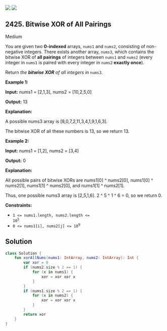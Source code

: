 [![](https://img.shields.io/github/stars/javadev/LeetCode-in-Kotlin?label=Stars&style=flat-square)](https://github.com/javadev/LeetCode-in-Kotlin)
[![](https://img.shields.io/github/forks/javadev/LeetCode-in-Kotlin?label=Fork%20me%20on%20GitHub%20&style=flat-square)](https://github.com/javadev/LeetCode-in-Kotlin/fork)

## 2425\. Bitwise XOR of All Pairings

Medium

You are given two **0-indexed** arrays, `nums1` and `nums2`, consisting of non-negative integers. There exists another array, `nums3`, which contains the bitwise XOR of **all pairings** of integers between `nums1` and `nums2` (every integer in `nums1` is paired with every integer in `nums2` **exactly once**).

Return _the **bitwise XOR** of all integers in_ `nums3`.

**Example 1:**

**Input:** nums1 = [2,1,3], nums2 = [10,2,5,0]

**Output:** 13

**Explanation:**

A possible nums3 array is [8,0,7,2,11,3,4,1,9,1,6,3].

The bitwise XOR of all these numbers is 13, so we return 13. 

**Example 2:**

**Input:** nums1 = [1,2], nums2 = [3,4]

**Output:** 0

**Explanation:**

All possible pairs of bitwise XORs are nums1[0] ^ nums2[0], nums1[0] ^ nums2[1], nums1[1] ^ nums2[0], and nums1[1] ^ nums2[1].

Thus, one possible nums3 array is [2,5,1,6]. 2 ^ 5 ^ 1 ^ 6 = 0, so we return 0. 

**Constraints:**

*   <code>1 <= nums1.length, nums2.length <= 10<sup>5</sup></code>
*   <code>0 <= nums1[i], nums2[j] <= 10<sup>9</sup></code>

## Solution

```kotlin
class Solution {
    fun xorAllNums(nums1: IntArray, nums2: IntArray): Int {
        var xor = 0
        if (nums2.size % 2 == 1) {
            for (x in nums1) {
                xor = xor xor x
            }
        }
        if (nums1.size % 2 == 1) {
            for (x in nums2) {
                xor = xor xor x
            }
        }
        return xor
    }
}
```